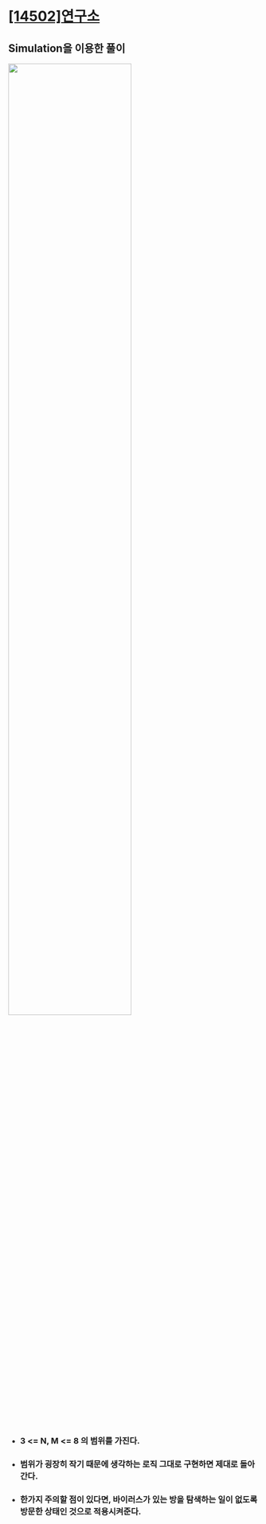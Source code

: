 # [[14502]연구소](https://www.acmicpc.net/problem/14502)

## Simulation을 이용한 풀이

<image src='https://lh5.googleusercontent.com/w6AqLATBP1s6zcnD8Or2kN-noeqZAWyt369cPxsIUbfoNPd86qauAkaLxZ49WfXDj_8qDcLtxM3BdLDZfWFDTplEjvnmt7PuQnFfCtkxqxOVJuCWqbmAAR8vWmrWrp83g5GL9ToB' width='70%'>

- ### 3 <= N, M <= 8 의 범위를 가진다.
- ### 범위가 굉장히 작기 때문에 생각하는 로직 그대로 구현하면 제대로 돌아간다.
- ### 한가지 주의할 점이 있다면, 바이러스가 있는 방을 탐색하는 일이 없도록 방문한 상태인 것으로 적용시켜준다.